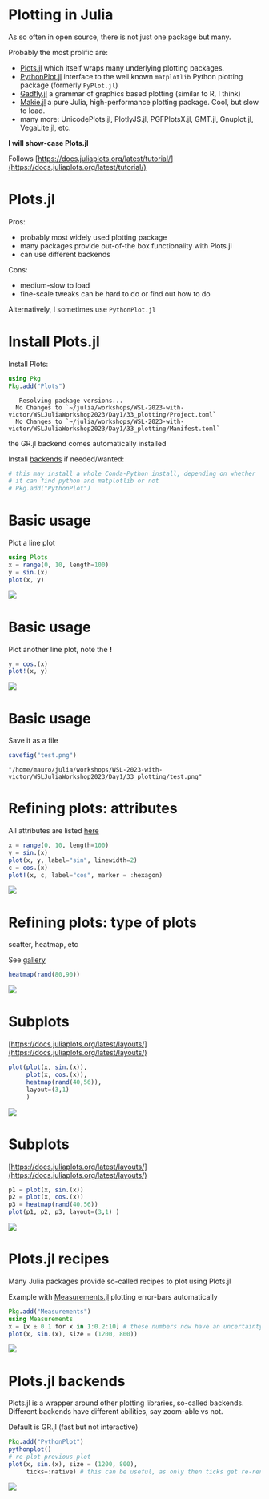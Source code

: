 # Plotting in Julia

As so often in open source, there is not just one package but many.

Probably the most prolific are:
- [Plots.jl](https://github.com/JuliaPlots/Plots.jl) which itself wraps many underlying plotting packages.
- [PythonPlot.jl](https://github.com/stevengj/PythonPlot.jl) interface to the well known `matplotlib` Python plotting package
  (formerly `PyPlot.jl`)
- [Gadfly.jl](https://github.com/GiovineItalia/Gadfly.jl) a grammar of graphics based plotting (similar to R, I think)
- [Makie.jl](https://github.com/MakieOrg/Makie.jl) a pure Julia, high-performance plotting package.  Cool, but slow to load.
- many more: UnicodePlots.jl, PlotlyJS.jl, PGFPlotsX.jl, GMT.jl, Gnuplot.jl, VegaLite.jl, etc.

**I will show-case Plots.jl**

Follows [https://docs.juliaplots.org/latest/tutorial/](https://docs.juliaplots.org/latest/tutorial/)

# Plots.jl

Pros:
- probably most widely used plotting package
- many packages provide out-of-the box functionality with Plots.jl
- can use different backends

Cons:
- medium-slow to load
- fine-scale tweaks can be hard to do or find out how to do

Alternatively, I sometimes use `PythonPlot.jl`

# Install Plots.jl

Install Plots:

````julia
using Pkg
Pkg.add("Plots")
````

````
   Resolving package versions...
  No Changes to `~/julia/workshops/WSL-2023-with-victor/WSLJuliaWorkshop2023/Day1/33_plotting/Project.toml`
  No Changes to `~/julia/workshops/WSL-2023-with-victor/WSLJuliaWorkshop2023/Day1/33_plotting/Manifest.toml`

````

the GR.jl backend comes automatically installed

Install [backends](https://docs.juliaplots.org/latest/backends/) if needed/wanted:

````julia
# this may install a whole Conda-Python install, depending on whether
# it can find python and matplotlib or not
# Pkg.add("PythonPlot")
````

# Basic usage

Plot a line plot

````julia
using Plots
x = range(0, 10, length=100)
y = sin.(x)
plot(x, y)
````
![](33_plotting-10.svg)

# Basic usage

Plot another line plot, note the **!**

````julia
y = cos.(x)
plot!(x, y)
````
![](33_plotting-12.svg)

# Basic usage

Save it as a file

````julia
savefig("test.png")
````

````
"/home/mauro/julia/workshops/WSL-2023-with-victor/WSLJuliaWorkshop2023/Day1/33_plotting/test.png"
````

# Refining plots: attributes

All attributes are listed [here](https://docs.juliaplots.org/latest/attributes/#attributes)

````julia
x = range(0, 10, length=100)
y = sin.(x)
plot(x, y, label="sin", linewidth=2)
c = cos.(x)
plot!(x, c, label="cos", marker = :hexagon)
````
![](33_plotting-16.svg)

# Refining plots: type of plots

scatter, heatmap, etc

See [gallery](https://docs.juliaplots.org/latest/gallery/pythonplot/)

````julia
heatmap(rand(80,90))
````
![](33_plotting-18.svg)

# Subplots

[https://docs.juliaplots.org/latest/layouts/](https://docs.juliaplots.org/latest/layouts/)

````julia
plot(plot(x, sin.(x)),
     plot(x, cos.(x)),
     heatmap(rand(40,56)),
     layout=(3,1)
     )
````
![](33_plotting-20.svg)

# Subplots

[https://docs.juliaplots.org/latest/layouts/](https://docs.juliaplots.org/latest/layouts/)

````julia
p1 = plot(x, sin.(x))
p2 = plot(x, cos.(x))
p3 = heatmap(rand(40,56))
plot(p1, p2, p3, layout=(3,1) )
````
![](33_plotting-22.svg)

# Plots.jl recipes

Many Julia packages provide so-called recipes to plot using Plots.jl

Example with [Measurements.jl](https://juliaphysics.github.io/Measurements.jl/stable/examples/#Integration-with-Plots.jl) plotting error-bars automatically

````julia
Pkg.add("Measurements")
using Measurements
x = [x ± 0.1 for x in 1:0.2:10] # these numbers now have an uncertainty of +/- 0.1
plot(x, sin.(x), size = (1200, 800))
````
![](33_plotting-24.svg)

# Plots.jl backends

Plots.jl is a wrapper around other plotting libraries, so-called backends.
Different backends have different abilities, say zoom-able vs not.

Default is GR.jl (fast but not interactive)

````julia
Pkg.add("PythonPlot")
pythonplot()
# re-plot previous plot
plot(x, sin.(x), size = (1200, 800),
     ticks=:native) # this can be useful, as only then ticks get re-rendered on zoom
````
![](33_plotting-26.svg)

